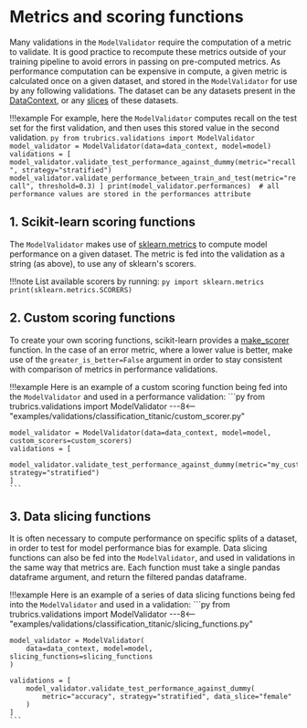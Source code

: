 # Metrics and scoring functions
Many validations in the `ModelValidator` require the computation of a metric to validate. It is good practice to recompute these metrics outside of your training pipeline to avoid errors in passing on pre-computed metrics. As performance computation can be expensive in compute, a given metric is calculated once on a given dataset, and stored in the `ModelValidator` for use by any following validations. The dataset can be any datasets present in the [DataContext](data_context.md), or any [slices](#3-data-slicing-functions) of these datasets.

!!!example
    For example, here the `ModelValidator` computes recall on the test set for the first validation, and then uses this stored value in the second validation.
    ```py
    from trubrics.validations import ModelValidator
    model_validator = ModelValidator(data=data_context, model=model)
    validations = [
        model_validator.validate_test_performance_against_dummy(metric="recall", strategy="stratified")
        model_validator.validate_performance_between_train_and_test(metric="recall", threshold=0.3)
    ]
    print(model_validator.performances)  # all performance values are stored in the performances attribute
    ```

## 1. Scikit-learn scoring functions
The `ModelValidator` makes use of [sklearn.metrics](https://scikit-learn.org/stable/modules/classes.html#module-sklearn.metrics) to compute model performance on a given dataset. The metric is fed into the validation as a string (as above), to use any of sklearn's scorers. 

!!!note
    List available scorers by running:
    ```py
    import sklearn.metrics
    print(sklearn.metrics.SCORERS)
    ```

## 2. Custom scoring functions
To create your own scoring functions, scikit-learn provides a [make_scorer](https://scikit-learn.org/stable/modules/generated/sklearn.metrics.make_scorer.html#sklearn.metrics.make_scorer) function. In the case of an error metric, where a lower value is better, make use of the `greater_is_better=False` argument in order to stay consistent with comparison of metrics in performance validations.

!!!example
    Here is an example of a custom scoring function being fed into the `ModelValidator` and used in a performance validation:
    ```py
    from trubrics.validations import ModelValidator
    ---8<-- "examples/validations/classification_titanic/custom_scorer.py"
    
    model_validator = ModelValidator(data=data_context, model=model, custom_scorers=custom_scorers)
    validations = [
        model_validator.validate_test_performance_against_dummy(metric="my_custom_loss", strategy="stratified")
    ]
    ```

## 3. Data slicing functions
It is often necessary to compute performance on specific splits of a dataset, in order to test for model performance bias for example. Data slicing functions can also be fed into the `ModelValidator`, and used in validations in the same way that metrics are. Each function must take a single pandas dataframe argument, and return the filtered pandas dataframe.

!!!example
    Here is an example of a series of data slicing functions being fed into the `ModelValidator` and used in a validation:
    ```py
    from trubrics.validations import ModelValidator
    ---8<-- "examples/validations/classification_titanic/slicing_functions.py"
    
    model_validator = ModelValidator(
        data=data_context, model=model, slicing_functions=slicing_functions
    )

    validations = [
        model_validator.validate_test_performance_against_dummy(
            metric="accuracy", strategy="stratified", data_slice="female"
        )
    ]
    ```
